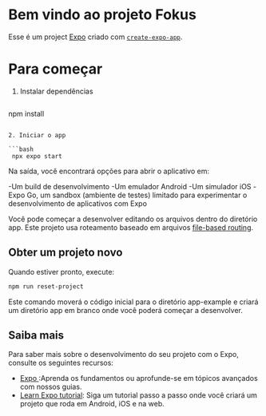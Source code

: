 # Bem vindo ao projeto Fokus

Esse é um project [Expo](https://expo.dev) criado com [`create-expo-app`](https://www.npmjs.com/package/create-expo-app).

# Para começar

1. Instalar dependências

   ```bash
  npm install
  ```

2. Iniciar o app

```bash
   npx expo start
   ```

Na saída, você encontrará opções para abrir o aplicativo em:

 -Um build de desenvolvimento
 -Um emulador Android
 -Um simulador iOS
 -Expo Go, um sandbox (ambiente de testes) limitado para experimentar o desenvolvimento de aplicativos com Expo

 Você pode começar a desenvolver editando os arquivos dentro do diretório app. Este projeto usa roteamento baseado em arquivos [file-based routing](https://docs.expo.dev/router/introduction).

 ## Obter um projeto novo

 Quando estiver pronto, execute:

 ```bash
npm run reset-project
```

Este comando moverá o código inicial para o diretório app-example e criará um diretório app em branco onde você poderá começar a desenvolver.

## Saiba mais

Para saber mais sobre o desenvolvimento do seu projeto com o Expo, consulte os seguintes recursos:

- [Expo ](https://docs.expo.dev/) :Aprenda os fundamentos ou aprofunde-se em tópicos avançados com nossos guias.
- [Learn Expo tutorial](https://docs.expo.dev/tutorial/introduction/): Siga um tutorial passo a passo onde você criará um projeto que roda em Android, iOS e na web.
    
